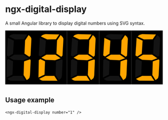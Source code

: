 # ngx-digital-display

A small Angular library to display digital numbers using SVG syntax.

![img.png](img.png)

## Usage example

`<ngx-digital-display number="1" />`

